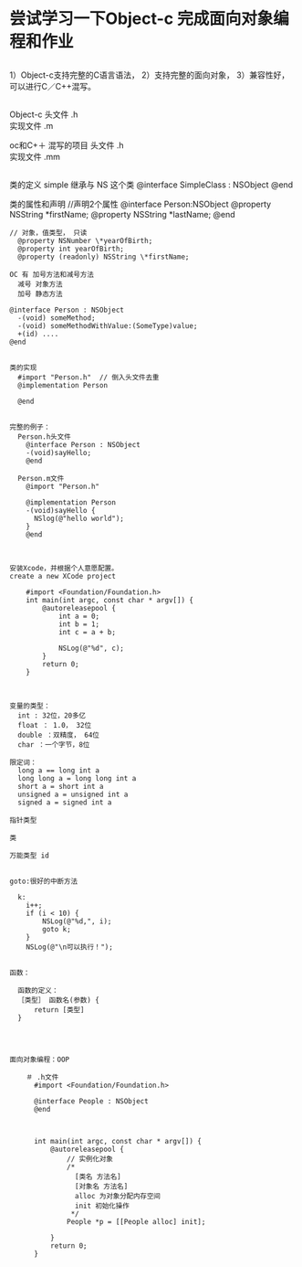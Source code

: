 # 尝试学习一下Object-c 完成面向对象编程和作业

##

  1）Object-c支持完整的C语言语法，
  2）支持完整的面向对象，
  3）兼容性好，可以进行C／C++混写。

##

  Object-c
      头文件 .h  
      实现文件 .m

  oc和C+＋ 混写的项目
      头文件     .h  
      实现文件   .mm


##

  类的定义
      simple 继承与 NS 这个类
      @interface SimpleClass : NSObject
      @end

  类的属性和声明
    //声明2个属性
      @interface Person:NSObject
        @property NSString \*firstName;
        @property NSString \*lastName;
      @end

    // 对象，值类型， 只读
      @property NSNumber \*yearOfBirth;
      @property int yearOfBirth;
      @property (readonly) NSString \*firstName;

    OC 有 加号方法和减号方法
      减号 对象方法
      加号 静态方法

    @interface Person : NSObject
      -(void) someMethod;
      -(void) someMethodWithValue:(SomeType)value;
      +(id) ....
    @end


    类的实现
      #import "Person.h"  // 倒入头文件去重
      @implementation Person

      @end


    完整的例子：
      Person.h头文件
        @interface Person : NSObject
        -(void)sayHello;
        @end

      Person.m文件
        @import "Person.h"

        @implementation Person
        -(void)sayHello {
          NSlog(@"hello world");
        }
        @end



    安装Xcode，并根据个人意愿配置。
    create a new XCode project

        #import <Foundation/Foundation.h>
        int main(int argc, const char * argv[]) {
            @autoreleasepool {
                int a = 0;
                int b = 1;
                int c = a + b;

                NSLog(@"%d", c);
            }
            return 0;
        }



    变量的类型：
      int : 32位，20多亿
      float ： 1.0， 32位
      double ：双精度， 64位
      char ：一个字节，8位

    限定词：
      long a == long int a
      long long a = long long int a
      short a = short int a
      unsigned a = unsigned int a
      signed a = signed int a

    指针类型

    类

    万能类型 id


    goto:很好的中断方法

      k:
        i++;
        if (i < 10) {
            NSLog(@"%d,", i);
            goto k;
        }
        NSLog(@"\n可以执行！");


    函数：

      函数的定义：
      ［类型］ 函数名(参数) {
          return [类型]
      }




    面向对象编程：OOP
        
        ＃ .h文件
          #import <Foundation/Foundation.h>

          @interface People : NSObject
          @end


          
          int main(int argc, const char * argv[]) {
              @autoreleasepool {
                  // 实例化对象
                  /*
                    [类名 方法名]
                    [对象名 方法名]
                    alloc 为对象分配内存空间
                    init 初始化操作
                   */
                  People *p = [[People alloc] init];
              
              }
              return 0;
          }




        


























